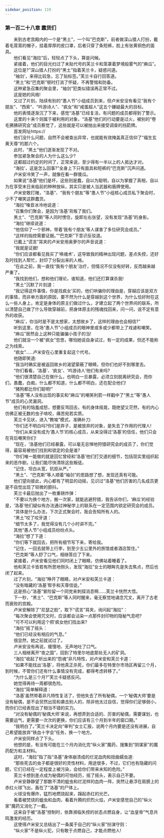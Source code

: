 ```yaml
---
sidebar_position: 119
---
```

### 第一百二十八章 蠢货们  


　　来到古老宫殿内的一个是“黑土”，一个叫“巴克斯”，前者做深山猎人打扮，戴着毛茸茸的帽子，挂着厚厚的皮口罩，后者只穿了条短裤，脸上有张黄铜色的面具。  
　　他们看见“海拉”后，轻轻点了下头，算是问候。  
　　紧接着，他们的目光扫过了未贴代号的芙兰卡和笼罩着梦境般雾气的“麻瓜”。  
　　这位是?”深山猎人打扮的“黑土”指着芙兰卡，疑惑问道。  
　　“袖剑’，来得比较急，忘了贴标签。”芙兰卡自行回答道。  
　　“黑土”和“巴克斯”顿时打消了怀疑，不再警惕和防备。  
　　这种紧急召集的聚会里，“袖剑”犯类似错误再正常不过。  
　　这是她的风格!  
　　又过了片刻，陆续有别的“愚人节”小组成员到来，但卢米安没有看见“我有个朋友”、“西索”、“吟游诗人”、“疯女”和“咸蛋超人”这五个嫌疑最大的目标。  
　　他的表情逐渐沉了下来，感觉“洛基”已经复活，有问题的成员都得到了警示。  
　　这里的十来个则属于被利用的对象，“洛基”他们的行动要是过火，被别的“卷毛狒狒研究会”成员察觉了，这些就是可以被抛出来接受调查的挡箭牌。  
　　首发网址https://  
　　他们没什么问题，自然不会被查出异常，也就能有效掩盖真正信仰了“福生玄黄天尊”的那六个。  
　　此时，“黑土”他们逐渐发现了不对。  
　　参加紧急聚会的人为什么这么少?  
　　这都超过约定的时间了，正常来说，至少得有一半以上的人抵达才对。  
　　“海拉’，这是怎么回事?”全身上下只有面具和短裤的“巴克斯”沉声问道。  
　　卢米安冷笑了一声，就像在看一群傻瓜。  
　　如果说“洛基”他们是坏，这些则是蠢，自以为聪明，自以为掌握了真相，自以为在享受末日来临前的种种放纵，其实只是被人当武器和盾牌使用。  
　　卢米安敢打赌，“洛基”、“我有个朋友”等“愚人节”小组核心成员私下聚会时，少不了嘲笑这群蠢货。  
　　“海拉”嗓音冰冷地说道：  
　　“召集你们聚会，是因为‘洛基’背叛了我们。  
　　黑土”、“巴克斯”等人同时愣住，旋即左右张望，没有发现“洛基”的身影。  
　　“海拉”继续说道：  
　　“他信仰了一个邪神，带着‘我有个朋友’等人谋害了多位研究会成员。”  
　　“这样的指控需要证据。”“巴克斯”下意识反驳道。  
　　已戴上“谎言”耳夹的卢米安用奥萝尔的声音说道：  
　　“我就是证据!  
　　“你们应该都看见我买了‘唤魂术’，这导致我的精神出现问题，差点失控，还好及时找到人帮忙，封印了分裂出来的人格。  
　　“在此之前，我一直找“我有个朋友’治疗，但情况不仅没有好转，反而越来越严重了。  
　　“我找到他们，想和他们理论，谁知道，他们还打算谋杀我!  
　　“黑土”沉默了片刻道：  
　　“我记得这件事情，你是找疯女’买的，他们哄骗你的理由是，穿越应该是双方的事情，而非单方面的原因，要不然为什么是穿越到这个世界，为什么恰好附在这么一些人身上，肯定是身体的原主们做过什么，才建立起了两个世界间的联系，所以清楚自己做了什么导致穿越前，把身体原主的残魂找回来，问一问，说不定有意外的收获。  
　　“麻瓜’，你当时是不是太想家，太想故乡了，这样的理由也会相信?”  
　　听到这里，在场“愚人节”小组成员的眼神里或多或少都带上了戏谑和嘲笑。  
　　“麻瓜”居然会上这种只能骗骗小孩子的当!  
　　他们就没一个被“疯女”忽悠，哪怕她说自身试过，有一定的成果，但还不能称之为线索。  
　　“疯女”……卢米安在心里重复起这个代号。  
　　他随即笑道:  
　　“我当时确实是被返回故乡的渴望蒙蔽了眼睛，但你们也好不到哪里去。  
　　“你们看看，‘洛基’、‘疯女’、‘吟游诗人’他们有来吗?  
　　“他们很清楚自己在做什么，也明白一旦暴露，必须立刻脱离研究会，而你们，愚蠢，白痴，什么都不知道，什么都不明白，还在配合他们!  
　　“猪狗都比你们聪明!”  
　　“洛基”等人没有出现的事实和“麻瓜”的嘲笑利箭一样戳中了“黑土”等“愚人节”成员的心灵漏洞。  
　　他们有的恼羞成怒，想要反骂回去，有的身体摇晃，既绝望又茫然，有的内心仿佛正被无数的虫子啃咬，痛苦宛若实质。  
　　芙兰卡见状，进入“教唆”模式，准确补刀:  
　　“你们还不明白吗?你们是弃子，是被放弃的对象，是失去了作用的代理人!  
　　“你们从来没有成为‘愚人节’的核心成员，从来没得过‘洛基’的信任，他们只会在背后嘲笑你们!  
　　“现在，‘洛基他们已经暴露，可以毫无忌惮地狩猎研究会的成员了，你们觉得，最容易被他们找到和锁定的会是谁?  
　　“你们唯一能做的就是回忆曾经和‘洛基’他们打交道的细节，包括现实里组织起来的恶作剧，让我们能尽快清除这些叛徒。  
　　“记住，坦白从宽，抗拒从严。”  
　　“黑土”、“巴克斯”等人顺着“袖剑”的思路想了想，发现还真有可能。  
　　他们望向彼此，内心都有了明显的动摇，见识过“洛基”他们厉害的几名成员更是不自觉出现了轻微的颤抖。  
　　芙兰卡最后抛出了一枚重磅炸弹：  
　　“不要以为换个地方，搬一次家，就能逃避狩猎，我告诉你们，‘麻瓜’的经验是，‘洛基’他们疑似有办法通过神秘学上的联系在一定范围内锁定研究会的成员。  
　　“具体是什么办法，下次正式聚会时，我会告知所有人的。  
　　“黑土”咬了咬牙道：  
　　“细节太多了，我觉得没有几个小时讲不完。”  
　　其他“愚人节”小组成员纷纷点头。  
　　“海拉”想了下道：  
　　“你们等下就回去，把所有细节写下来，寄给我。  
　　“记住，一回去就带上行李，到至少五公里外的旅馆或者酒店暂住。”  
　　“巴克斯”等人舒了口气，相继答应了下来。  
　　紧接着，卢米安看见他们同时闭上了眼睛，仿佛站着睡着了。  
　　他和芙兰卡皆若有所思地侧头，发现“海拉”女士的眼眸先是失去焦点，然后也闭了起来。  
　　过了片刻，“海拉”睁开了眼睛，对卢米安和芙兰卡道：  
　　“没有暗藏的‘洛基’帮手和天尊信徒。”  
　　这是担心“洛基”冒险留一个同党来刺探消息啊……芙兰卡恍然大悟。  
　　下一秒，“黑土”、“巴克斯”等人同时醒来，毫无察觉地诵念咒文，离开了古老而衰败的宫殿。  
　　卢米安解除了“尼瑟之脸”，取下“谎言”耳夹，询问起“海拉”：  
　　“每次聚会使用咒文时，应该都会沾染一点那件封印物的隐秘气息吧?  
　　“可不可以利用这个把‘疯女他们找出来?  
　　“海拉”摇了摇头：  
　　“他们已经没有相应的气息。”  
　　很显然，她之前就试过了。  
　　卢米安没有再说，缓慢地、无声地吐了口气。  
　　三人相继离开“夜之国”，回到了特里尔地底那处无人的矿洞。  
　　“海拉”收起了析出来的“怨魂”非凡特性，对卢米安和芙兰卡道：  
　　“如果不能找出‘洛基’，将他真正杀死，你们最多在特里尔市场区再留三个月，到时候，不管你们还有什么事情没有完成，都得考虑转移了。”  
　　“为什么是三个月?”芙兰卡疑惑反问。  
　　她觉得再待一周都很危险。  
　　“海拉”简单解释道：  
　　“洛基’虽然带着非凡特性复活了，但他失去了所有秘偶，一个‘秘偶大师’要是没有秘偶，是不会贸然出现和袭击别人的，除非他太过自信，觉得你们足够弱小，而你们已经表现出了相当不错的实力。  
　　“对没有秘偶的‘秘偶大师’来说，再想弄到合适的、厉害的秘偶，需要谋划，也需要运气，更需要一次次的更换，你们应该有三个月到半年的窗口期。”  
　　“我明白了。”芙兰卡决定向“审判”女士汇报，说两个月内要是还没有进展，自己希望能放弃“铁血十字会”任务，换一个地方。  
　　卢米安同样点了下头。  
　　他想的是，有没有可能在三个月内消化完“纵火家”魔药，搜集到“阴谋家”的魔药配方和主材料。  
　　这时，“海拉”指了指“洛基”身体崩溃成的烂泥血肉和扭曲蠕虫道:  
　　“那些死去的虫子都是很好的灵性材料，用途很多，不过，它们也有隐藏的问题，它们已经在一定程度上被污染，会给你们带来未知的危险。”  
　　芙兰卡想到差点成为秘偶的可怕经历，摇了摇头，表示自己不要。  
　　卢米安静静望了那数不清的蛆虫和烂泥样的血肉一阵，突然让悬浮在肩膀上的赤红火球飞出，轰在了“洛基”的尸体上。  
　　火球没有爆炸，猛烈地燃烧起来，蹿起赤红的光芒。  
　　看着被焚烧的蛆虫和血肉，看着升腾的炽烈火焰，卢米安感觉自己的“纵火家”魔药又消化了一截。  
　　这来自于被“洛基”控制时，依靠濒临失控的状态点燃自身，让“血皇帝”气息共鸣激发的经历。  
　　这使得卢米安又总结出了一条属于自己的“纵火家”扮演守则：  
　　“纵火家”不是纵火犯，只有敢于点燃自己，才能点燃他人!  
